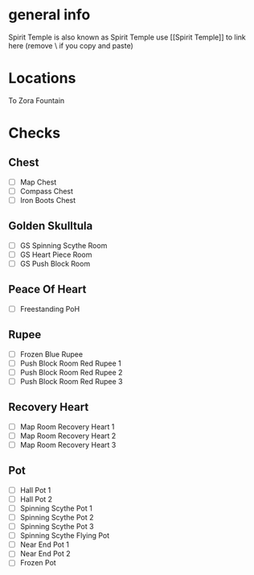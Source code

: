 # general info 
Spirit Temple is also known as Spirit Temple use \[\[Spirit Temple]] to link here (remove \\ if you copy and paste)

# Locations
To Zora Fountain
# Checks
## Chest
- [ ] Map Chest
- [ ] Compass Chest
- [ ] Iron Boots Chest
## Golden Skulltula
- [ ] GS Spinning Scythe Room
- [ ] GS Heart Piece Room
- [ ] GS Push Block Room
## Peace Of Heart
- [ ] Freestanding PoH
## Rupee
- [ ] Frozen Blue Rupee
- [ ] Push Block Room Red Rupee 1
- [ ] Push Block Room Red Rupee 2
- [ ] Push Block Room Red Rupee 3
## Recovery Heart
- [ ] Map Room Recovery Heart 1
- [ ] Map Room Recovery Heart 2
- [ ] Map Room Recovery Heart 3
## Pot
- [ ] Hall Pot 1
- [ ] Hall Pot 2
- [ ] Spinning Scythe Pot 1
- [ ] Spinning Scythe Pot 2
- [ ] Spinning Scythe Pot 3
- [ ] Spinning Scythe Flying Pot
- [ ] Near End Pot 1
- [ ] Near End Pot 2
- [ ] Frozen Pot